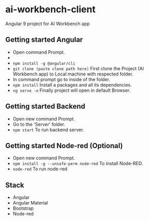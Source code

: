 # ai-workbench-client

Angular 9 project for AI Workbench app 

## Getting started Angular
* Open command Prompt.
* 
* `npm install -g @angular/cli` 
* `git clone (paste clone path here)` First clone the Project (AI Workbench app) to Local machine with respected folder.
* In command prompt go to inside of the folder.
* `npm install` Install a packages and all its dependencies.
* `ng serve -o` Finally project will open in default Browser.

## Getting started Backend
* Open new command Prompt.
* Go to the 'Server' folder.
* `npm start` To run backend server.

## Getting started Node-red (Optional)
* Open new command Prompt.
* `npm install -g --unsafe-perm node-red` To install Node-RED.
* `node-red` To run node-red

## Stack
* Angular
* Angular Material
* Bootstrap
* Node-red